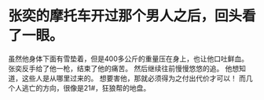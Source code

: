 # 张奕的摩托车开过那个男人之后，回头看了一眼。
虽然他身体下面有雪垫着，但是400多公斤的重量压在身上，也让他口吐鲜血。
张奕反手给了他一枪，结束了他的痛苦。
然后继续往前慢慢悠悠的追。
他想知道，这些人是从哪里过来的。
想要害他，那就必须得为之付出代价才可以！
而几个人逃亡的方向，很像是21#，狂狼帮的地盘。

